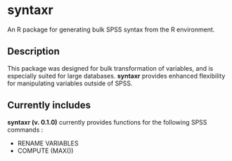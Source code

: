 # syntaxr
An R package for generating bulk SPSS syntax from the R environment.

## Description
This package was designed for bulk transformation of variables, and is especially suited for large databases. 
**syntaxr** provides enhanced flexibility for manipulating variables outside of SPSS.

## Currently includes
**syntaxr (v. 0.1.0)** currently provides functions for the following SPSS commands :
- RENAME VARIABLES
- COMPUTE (MAX())
